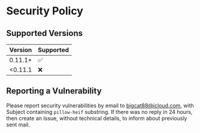 # Security Policy

## Supported Versions


| Version | Supported          |
|---------|--------------------|
| 0.11.1+ | :white_check_mark: |
| <0.11.1 | :x:                |


## Reporting a Vulnerability

Please report security vulnerabilities by email to bigcat88@icloud.com, with Subject containing `pillow-heif` substring.
If there was no reply in 24 hours, then create an Issue, without technical details, to inform about previously sent mail.
